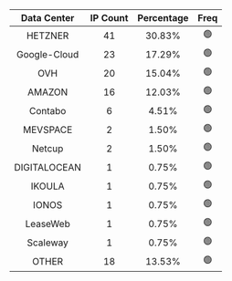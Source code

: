 | Data Center | IP Count | Percentage | Freq |
|:------------:|:--------:|:-----------:|:-----:|
| HETZNER | 41 | 30.83% | 🟢 |
| Google-Cloud | 23 | 17.29% | 🟢 |
| OVH | 20 | 15.04% | 🟢 |
| AMAZON | 16 | 12.03% | 🟢 |
| Contabo | 6 | 4.51% | 🟢 |
| MEVSPACE | 2 | 1.50% | 🟢 |
| Netcup | 2 | 1.50% | 🟢 |
| DIGITALOCEAN | 1 | 0.75% | 🟢 |
| IKOULA | 1 | 0.75% | 🟢 |
| IONOS | 1 | 0.75% | 🟢 |
| LeaseWeb | 1 | 0.75% | 🟢 |
| Scaleway | 1 | 0.75% | 🟢 |
| OTHER | 18 | 13.53% | 🟢 |